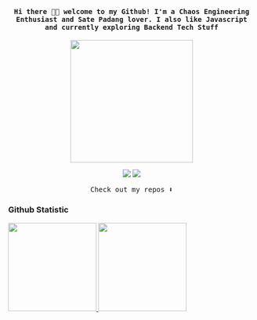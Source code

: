 <h4 align="center"><samp> Hi there 👋🏾  welcome to my Github! I'm a Chaos Engineering Enthusiast and Sate Padang lover. I also like Javascript and currently exploring Backend Tech Stuff</samp></h4>

<p align="center">
  <img width="250" src="https://media.giphy.com/media/jIgXf4hgbHCeKiXpvt/giphy.gif">
</p>


<p align="center">
<a href= "https://www.instagram.com/khlil.mlna/"><img src="https://img.icons8.com/ios-glyphs/30/000000/instagram-new.png"/></a>
<a href= "https://dev.to/khalilmaulana01><img src="https://img.icons8.com/windows/32/000000/dev.png"/></a>
<a href= "https://twitter.com/KhaIeeel"><img src="https://img.icons8.com/material-outlined/32/000000/twitter.png"/></a>
</p>

<p align="center"><samp>
Check out my repos ⬇️  
  </samp>
</p>

### Github Statistic 
<p align="left">
<a href="https://github.com/Khalilmaulana01">
<img height="180em" src="https://github-readme-stats-eight-theta.vercel.app/api?username=Khalilmaulana01&show_icons=true&theme=algolia&include_all_commits=true&count_private=true"/>
<img height="180em" src="https://github-readme-stats-eight-theta.vercel.app/api/top-langs/?username=Khalilmaulana01&layout=compact&langs_count=8&theme=algolia"/>
</a>
</p>
